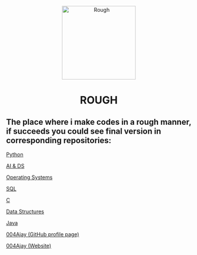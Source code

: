 <p align="center">
<img src="https://img.icons8.com/fluency/384/null/stack-of-paper.png" title = "Rough" height='200'></p>

<h1 align="center"> ROUGH </h1>

<!-- ---------------------------------------------------  -->

## The place where i make codes in a rough manner, if succeeds you could see final version in corresponding repositories:

[Python](https://github.com/004Ajay/Python)

[AI & DS](https://github.com/004Ajay/AI-DS)

[Operating Systems](https://github.com/004Ajay/OperatingSystem)

[SQL](https://github.com/004Ajay/SQL)

[C](https://github.com/004Ajay/C)

[Data Structures](https://github.com/004Ajay/Data-Structures)

[Java](https://github.com/004Ajay/Java)

[004Ajay (GitHub profile page)](https://github.com/004Ajay/004Ajay)

[004Ajay (Website)](https://github.com/004Ajay/004Ajay.github.io)